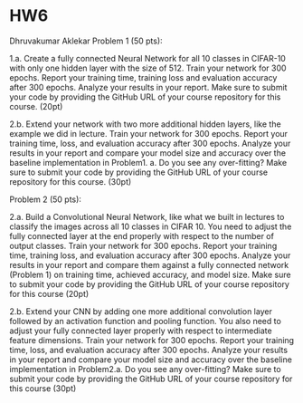 # HW6
Dhruvakumar Aklekar
Problem 1 (50 pts):

1.a. Create a fully connected Neural Network for all 10 classes in CIFAR-10 with only one hidden layer with the size of 512. Train your network for 300 epochs. Report your training time, training loss and evaluation accuracy after 300 epochs. Analyze your results in your report. Make sure to submit your code by providing the GitHub URL of your course repository for this course. (20pt)

2.b. Extend your network with two more additional hidden layers, like the example we did in lecture. Train your network for 300 epochs. Report your training time, loss, and evaluation accuracy after 300 epochs. Analyze your results in your report and compare your model size and accuracy over the baseline implementation in Problem1. a. Do you see any over-fitting? Make sure to submit your code by providing the GitHub URL of your course repository for this course. (30pt)

 

Problem 2 (50 pts):

2.a. Build a Convolutional Neural Network, like what we built in lectures to classify the images across all 10 classes in CIFAR 10. You need to adjust the fully connected layer at the end properly with respect to the number of output classes. Train your network for 300 epochs. Report your training time, training loss, and evaluation accuracy after 300 epochs. Analyze your results in your report and compare them against a fully connected network (Problem 1) on training time, achieved accuracy, and model size. Make sure to submit your code by providing the GitHub URL of your course repository for this course (20pt)

2.b. Extend your CNN by adding one more additional convolution layer followed by an activation function and pooling function. You also need to adjust your fully connected layer properly with respect to intermediate feature dimensions. Train your network for 300 epochs. Report your training time, loss, and evaluation accuracy after 300 epochs. Analyze your results in your report and compare your model size and accuracy over the baseline implementation in Problem2.a. Do you see any over-fitting? Make sure to submit your code by providing the GitHub URL of your course repository for this course (30pt)
